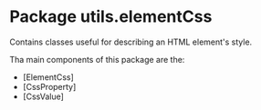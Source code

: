 # Package utils.elementCss

Contains classes useful for describing an HTML element's style.

Tha main components of this package are the:
* [ElementCss]
* [CssProperty]
* [CssValue]
